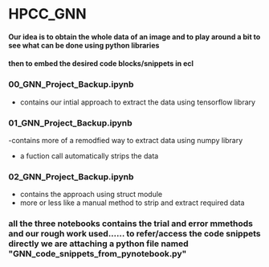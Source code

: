 # HPCC_GNN

#### Our idea is to obtain the whole data of an image and to play around a bit to see what can be done using python libraries 
#### then to embed the desired code blocks/snippets in ecl

### 00_GNN_Project_Backup.ipynb
- contains our intial approach to extract the data using tensorflow library

### 01_GNN_Project_Backup.ipynb
-contains more of a remodfied way to extract data using numpy library
- a fuction call automatically strips the data

### 02_GNN_Project_Backup.ipynb
- contains the approach using struct module
- more or less like a manual method to strip and extract required data


### all the three notebooks contains the trial and error mmethods and our rough work used...... to refer/access the code snippets directly we are attaching a python file named "GNN_code_snippets_from_pynotebook.py"

